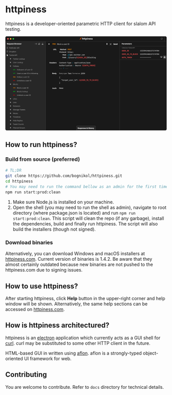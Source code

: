 # httpiness

httpiness is a developer-oriented parametric HTTP client for slalom API testing.

![httpiness preview](./docs/images/screenshot.png)

## How to run httpiness?

### Build from source (preferred)

```bash
# TL;DR
git clone https://github.com/bognikol/httpiness.git
cd httpiness
# You may need to run the command bellow as an admin for the first time
npm run start:prod:clean
```

1. Make sure Node.js is installed on your machine.
2. Open the shell (you may need to run the shell as admin), navigate to root directory (where package.json is located) and run `npm run start:prod:clean`. This script will clean the repo (if any garbage), install the dependencies, build and finally run httpiness. The script will also build the installers (though not signed).

### Download binaries

Alternatively, you can download Windows and macOS installers at [httpiness.com](https://www.httpiness.com). Current version of binaries is 1.4.2. Be aware that they almost certainly outdated because new binaries are not pushed to the httpiness.com due to signing issues.

## How to use httpiness?

After starting httpiness, click **Help** button in the upper-right corner and help window will be shown. Alternatively, the same help sections can be accessed on [httpiness.com](https://www.httpiness.com/#/docs).

## How is httpiness architectured?

httpiness is an [electron](https://electronjs.org) application which currently acts as a GUI shell for [curl](https://curl.se). curl may be substituted to some other HTTP client in the future.

HTML-based GUI in written using [aflon](https://github.com/bognikol/aflonstack). aflon is a strongly-typed object-oriented UI framework for web.

## Contributing

You are welcome to contribute. Refer to `docs` directory for technical details.
